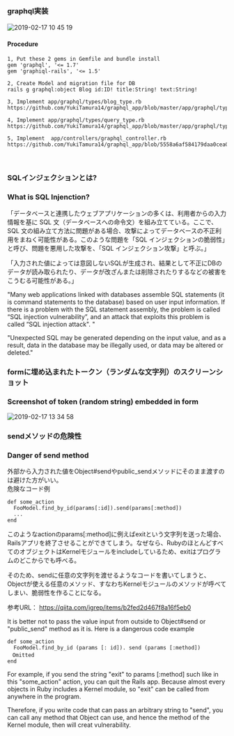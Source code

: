 ### graphql実装
![2019-02-17 10 45 19](https://user-images.githubusercontent.com/35171408/52907260-2bf34f00-32a1-11e9-8c20-3237ee7e0746.png)
　
#### Procedure
```
1, Put these 2 gems in Gemfile and bundle install
gem 'graphql', '<= 1.7'
gem 'graphiql-rails', '<= 1.5'

2, Create Model and migration file for DB
rails g graphql:object Blog id:ID! title:String! text:String!

3, Implement app/graphql/types/blog_type.rb
https://github.com/YukiTamura14/graphql_app/blob/master/app/graphql/types/blog_type.rb

4, Implement app/graphql/types/query_type.rb
https://github.com/YukiTamura14/graphql_app/blob/master/app/graphql/types/query_type.rb

5, Implement  app/controllers/graphql_controller.rb
https://github.com/YukiTamura14/graphql_app/blob/5558a6af584179daa0cea034490abed6d02b6a3b/app/controllers/graphql_controller.rb
```
　
### SQLインジェクションとは?  
### What is SQL Injenction?
「データベースと連携したウェブアプリケーションの多くは、利用者からの入力情報を基に SQL 文（データベースへの命令文）を組み立てている。ここで、SQL 文の組み立て方法に問題がある場合、攻撃によってデータベースの不正利用をまねく可能性がある。このような問題を「SQL インジェクションの脆弱性」と呼び、問題を悪用した攻撃を、「SQL インジェクション攻撃」と呼ぶ。」

「入力された値によっては意図しないSQLが生成され、結果として不正にDBのデータが読み取られたり、データが改ざんまたは削除されたりするなどの被害をこうむる可能性がある。」

"Many web applications linked with databases assemble SQL statements (it is command statements to the database) based on user input information. If there is a problem with the SQL statement assembly, the problem is called “SQL injection vulnerability”, and an attack that exploits this problem is called “SQL injection attack". "  

"Unexpected SQL may be generated depending on the input value, and as a result, data in the database may be illegally used, or data may be altered or deleted."  

### formに埋め込まれたトークン（ランダムな文字列）のスクリーンショット
### Screenshot of token (random string) embedded in form
![2019-02-17 13 34 58](https://user-images.githubusercontent.com/35171408/52917423-a4ecb800-332e-11e9-9e78-dfb944438189.png)

### sendメソッドの危険性  
### Danger of send method  
外部から入力された値をObject#sendやpublic_sendメソッドにそのまま渡すのは避けた方がいい。  
危険なコード例  
```
def some_action
  FooModel.find_by_id(params[:id]).send(params[:method])
  ...
end
```
このようなactionのparams[:method]に例えばexitという文字列を送った場合、Railsアプリを終了させることができてしまう。なぜなら、RubyのほとんどすべてのオブジェクトはKernelモジュールをincludeしているため、exitはプログラムのどこからでも呼べる。

そのため、sendに任意の文字列を渡せるようなコードを書いてしまうと、Objectが使える任意のメソッド、すなわちKernelモジュールのメソッドが呼べてしまい、脆弱性を作ることになる。  

参考URL：
https://qiita.com/igrep/items/b2fed2d467f8a16f5eb0

It is better not to pass the value input from outside to Object#send or "public_send" method as it is.
Here is a dangerous code example
```
def some_action
  FooModel.find_by_id (params [: id]). send (params [:method])
　Omitted
end
```
For example, if you send the string "exit" to params [:method] such like in this "some_action" action, you can quit the Rails app. Because almost every objects in Ruby includes a Kernel module, so "exit" can be called from anywhere in the program.

Therefore, if you write code that can pass an arbitrary string to "send", you can call any method that Object can use, and hence the method of the Kernel module, then will creat vulnerability.
